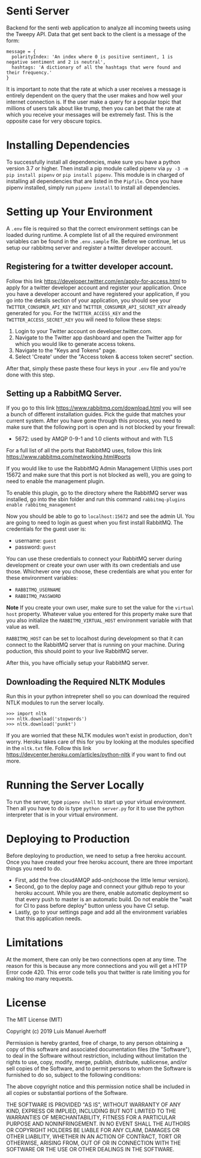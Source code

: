 # Senti Server

Backend for the senti web application to analyze all incoming tweets using the Tweepy API. Data that get sent back to the client is a message of the form:

```
message = {
  polarityIndex: 'An index where 0 is positive sentiment, 1 is negative sentiment and 2 is neutral',
  hashtags: 'A dictionary of all the hashtags that were found and their frequency.'
}
```

It is important to note that the rate at which a user receives a message is entirely dependent on the query that the user makes and how well your internet connection is. If the user make a query for a popular topic that millions of users talk about like trump, then you can bet that the rate at which you receive your messages will be extremely fast. This is the opposite case for very obscure topics.

# Installing Dependencies

To successfully install all dependencies, make sure you have a python version 3.7 or higher. Then install a pip module called pipenv via `py -3 -m pip install pipenv` or `pip install pipenv`. This module is in charged of installing all dependencies that are listed in the `Pipfile`. Once you have pipenv installed, simply run `pipenv install` to install all dependencies.

# Setting up Your Environment

A `.env` file is required so that the correct environment settings can be loaded during runtime. A complete list of all the required environment variables can be found in the `.env.sample` file.
Before we continue, let us setup our rabbitmq server and register a twitter developer account.

## Registering for a twitter developer account.

Follow this link <https://developer.twitter.com/en/apply-for-access.html> to apply for a twitter developer account and register your application. Once you have a developer account and have registered your application, if you go into the details section of your application, you should see your `TWITTER_CONSUMER_API_KEY` and `TWITTER_CONSUMER_API_SECRET_KEY` already generated for you. For the `TWITTER_ACCESS_KEY` and the `TWITTER_ACCESS_SECRET_KEY` you will need to follow these steps:

1. Login to your Twitter account on developer.twitter.com.
2. Navigate to the Twitter app dashboard and open the Twitter app for which you would like to generate access tokens.
3. Navigate to the "Keys and Tokens" page.
4. Select 'Create' under the "Access token & access token secret" section.

After that, simply these paste these four keys in your `.env` file and you're done with this step.

## Setting up a RabbitMQ Server.

If you go to this link <https://www.rabbitmq.com/download.html> you will see a bunch of different installation guides. Pick the guide that matches your current system. After you have gone through this process, you need to make sure that the following port is open and is not blocked by your firewall:

- 5672: used by AMQP 0-9-1 and 1.0 clients without and with TLS

For a full list of all the ports that RabbitMQ uses, follow this link <https://www.rabbitmq.com/networking.html#ports>

If you would like to use the RabbitMQ Admin Management UI(this uses port 15672 and make sure that this port is not blocked as well), you are going to need to enable the management plugin.

To enable this plugin, go to the directory where the RabbitMQ server was installed, go into the sbin folder and run this command `rabbitmq-plugins enable rabbitmq_management`

Now you should be able to go to `localhost:15672` and see the admin UI. You are going to need to login as guest when you first install RabbitMQ. The credentials for the guest user is:

- username: `guest`
- password: `guest`

You can use these credentials to connect your RabbitMQ server during development or create your own user with its own credentials and use those. Whichever one you choose, these credentials are what you enter for these environment variables:

- `RABBITMQ_USERNAME`
- `RABBITMQ_PASSWORD`

**Note** If you create your own user, make sure to set the value for the `virtual host` property. Whatever value you entered for this property make sure that you also initialize the `RABBITMQ_VIRTUAL_HOST` environment variable with that value as well.

`RABBITMQ_HOST` can be set to localhost during development so that it can connect to the RabbitMQ server that is running on your machine. During poduction, this should point to your live RabbitMQ server.

After this, you have officially setup your RabbitMQ server.

## Downloading the Required NLTK Modules

Run this in your python intrepreter shell so you can download the required NTLK modules to run the server locally.

```
>>> import nltk
>>> nltk.download('stopwords')
>>> nltk.download('punkt')
```

If you are worried that these NLTK modules won't exist in production, don't worry. Heroku takes care of this for you by looking at the modules specified in the `nltk.txt` file.
Follow this link <https://devcenter.heroku.com/articles/python-nltk> if you want to find out more.

# Running the Server Locally

To run the server, type `pipenv shell` to start up your virtual environment. Then all you have to do is type `python server.py` for it to use the python interpreter that is in your virtual environment.

# Deploying to Production

Before deploying to production, we need to setup a free heroku account. Once you have created your free heroku account, there are three important things you need to do.

- First, add the free cloudAMQP add-on(choose the little lemur version).
- Second, go to the deploy page and connect your github repo to your heroku account. While you are
  there, enable automatic deployment so that every push to master is an automatic build. Do not enable the "wait for CI to pass before deploy" button unless you have CI setup.
- Lastly, go to your settings page and add all the environment variables that this application needs.

# Limitations

At the moment, there can only be two connections open at any time. The reason for this is because any more connections and you will get a HTTP Error code 420. This error code tells you that twitter is rate limiting you for making too many requests.

# License

The MIT License (MIT)

Copyright (c) 2019 Luis Manuel Averhoff

Permission is hereby granted, free of charge, to any person obtaining a copy of this software and associated documentation files (the "Software"), to deal in the Software without restriction, including without limitation the rights to use, copy, modify, merge, publish, distribute, sublicense, and/or sell copies of the Software, and to permit persons to whom the Software is furnished to do so, subject to the following conditions:

The above copyright notice and this permission notice shall be included in all copies or substantial portions of the Software.

THE SOFTWARE IS PROVIDED "AS IS", WITHOUT WARRANTY OF ANY KIND, EXPRESS OR IMPLIED, INCLUDING BUT NOT LIMITED TO THE WARRANTIES OF MERCHANTABILITY, FITNESS FOR A PARTICULAR PURPOSE AND NONINFRINGEMENT. IN NO EVENT SHALL THE AUTHORS OR COPYRIGHT HOLDERS BE LIABLE FOR ANY CLAIM, DAMAGES OR OTHER LIABILITY, WHETHER IN AN ACTION OF CONTRACT, TORT OR OTHERWISE, ARISING FROM, OUT OF OR IN CONNECTION WITH THE SOFTWARE OR THE USE OR OTHER DEALINGS IN THE SOFTWARE.

